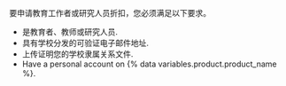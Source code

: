 要申请教育工作者或研究人员折扣，您必须满足以下要求。

- 是教育者、教师或研究人员.
- 具有学校分发的可验证电子邮件地址.
- 上传证明您的学校隶属关系文件.
- Have a personal account on {% data variables.product.product_name %}.
